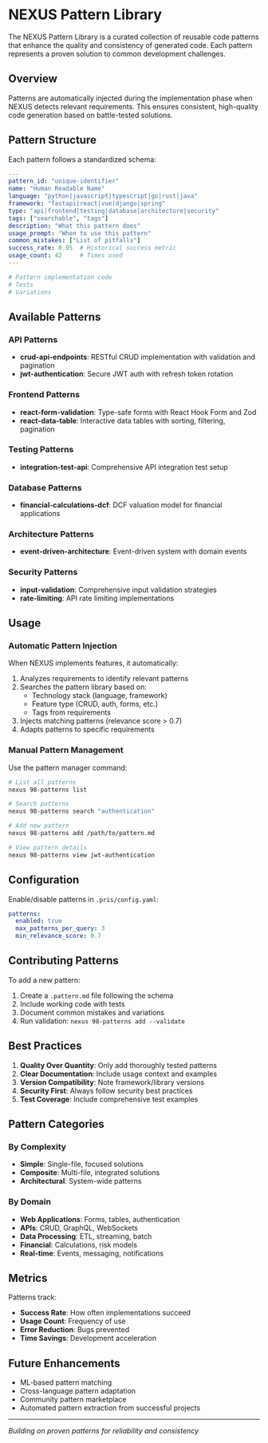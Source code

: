# NEXUS Pattern Library

The NEXUS Pattern Library is a curated collection of reusable code patterns that enhance the quality and consistency of generated code. Each pattern represents a proven solution to common development challenges.

## Overview

Patterns are automatically injected during the implementation phase when NEXUS detects relevant requirements. This ensures consistent, high-quality code generation based on battle-tested solutions.

## Pattern Structure

Each pattern follows a standardized schema:

```yaml
---
pattern_id: "unique-identifier"
name: "Human Readable Name"
language: "python|javascript|typescript|go|rust|java"
framework: "fastapi|react|vue|django|spring"
type: "api|frontend|testing|database|architecture|security"
tags: ["searchable", "tags"]
description: "What this pattern does"
usage_prompt: "When to use this pattern"
common_mistakes: ["List of pitfalls"]
success_rate: 0.95  # Historical success metric
usage_count: 42     # Times used
---

# Pattern implementation code
# Tests
# Variations
```

## Available Patterns

### API Patterns
- **crud-api-endpoints**: RESTful CRUD implementation with validation and pagination
- **jwt-authentication**: Secure JWT auth with refresh token rotation

### Frontend Patterns
- **react-form-validation**: Type-safe forms with React Hook Form and Zod
- **react-data-table**: Interactive data tables with sorting, filtering, pagination

### Testing Patterns
- **integration-test-api**: Comprehensive API integration test setup

### Database Patterns
- **financial-calculations-dcf**: DCF valuation model for financial applications

### Architecture Patterns
- **event-driven-architecture**: Event-driven system with domain events

### Security Patterns
- **input-validation**: Comprehensive input validation strategies
- **rate-limiting**: API rate limiting implementations

## Usage

### Automatic Pattern Injection

When NEXUS implements features, it automatically:

1. Analyzes requirements to identify relevant patterns
2. Searches the pattern library based on:
   - Technology stack (language, framework)
   - Feature type (CRUD, auth, forms, etc.)
   - Tags from requirements
3. Injects matching patterns (relevance score > 0.7)
4. Adapts patterns to specific requirements

### Manual Pattern Management

Use the pattern manager command:

```bash
# List all patterns
nexus 98-patterns list

# Search patterns
nexus 98-patterns search "authentication"

# Add new pattern
nexus 98-patterns add /path/to/pattern.md

# View pattern details
nexus 98-patterns view jwt-authentication
```

## Configuration

Enable/disable patterns in `.pris/config.yaml`:

```yaml
patterns:
  enabled: true
  max_patterns_per_query: 3
  min_relevance_score: 0.7
```

## Contributing Patterns

To add a new pattern:

1. Create a `.pattern.md` file following the schema
2. Include working code with tests
3. Document common mistakes and variations
4. Run validation: `nexus 98-patterns add --validate`

## Best Practices

1. **Quality Over Quantity**: Only add thoroughly tested patterns
2. **Clear Documentation**: Include usage context and examples
3. **Version Compatibility**: Note framework/library versions
4. **Security First**: Always follow security best practices
5. **Test Coverage**: Include comprehensive test examples

## Pattern Categories

### By Complexity
- **Simple**: Single-file, focused solutions
- **Composite**: Multi-file, integrated solutions
- **Architectural**: System-wide patterns

### By Domain
- **Web Applications**: Forms, tables, authentication
- **APIs**: CRUD, GraphQL, WebSockets
- **Data Processing**: ETL, streaming, batch
- **Financial**: Calculations, risk models
- **Real-time**: Events, messaging, notifications

## Metrics

Patterns track:
- **Success Rate**: How often implementations succeed
- **Usage Count**: Frequency of use
- **Error Reduction**: Bugs prevented
- **Time Savings**: Development acceleration

## Future Enhancements

- ML-based pattern matching
- Cross-language pattern adaptation
- Community pattern marketplace
- Automated pattern extraction from successful projects

---

*Building on proven patterns for reliability and consistency*